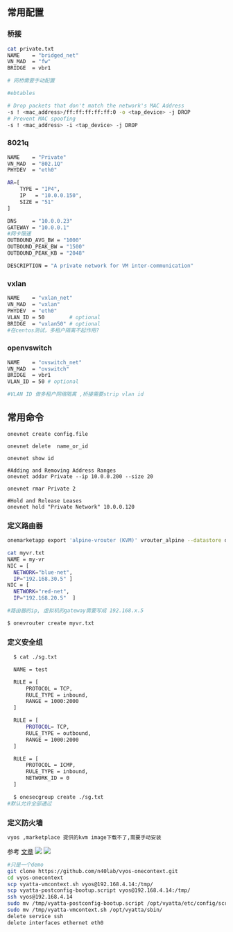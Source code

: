 

## 常用配置

### 桥接

```bash
cat private.txt
NAME    = "bridged_net"
VN_MAD  = "fw"
BRIDGE  = vbr1

# 网桥需要手动配置

#ebtables 

# Drop packets that don't match the network's MAC Address
-s ! <mac_address>/ff:ff:ff:ff:ff:0 -o <tap_device> -j DROP
# Prevent MAC spoofing
-s ! <mac_address> -i <tap_device> -j DROP

```



### 8021q
```bash
NAME    = "Private"
VN_MAD  = "802.1Q"
PHYDEV  = "eth0"

AR=[
    TYPE = "IP4",
    IP   = "10.0.0.150",
    SIZE = "51"
]

DNS     = "10.0.0.23"
GATEWAY = "10.0.0.1"
#网卡限速
OUTBOUND_AVG_BW = "1000" 
OUTBOUND_PEAK_BW = "1500"
OUTBOUND_PEAK_KB = "2048"

DESCRIPTION = "A private network for VM inter-communication"

```

### vxlan
```bash
NAME    = "vxlan_net"
VN_MAD  = "vxlan"
PHYDEV  = "eth0"
VLAN_ID = 50        # optional
BRIDGE  = "vxlan50" # optional
#在centos测试，多租户隔离不起作用?
```
### openvswitch
```bash
NAME    = "ovswitch_net"
VN_MAD  = "ovswitch"
BRIDGE  = vbr1
VLAN_ID = 50 # optional

#VLAN ID 做多租户网络隔离 ,桥接需要strip vlan id
```


## 常用命令
```
onevnet create config.file

onevnet delete  name_or_id

onevnet show id

#Adding and Removing Address Ranges
onevnet addar Private --ip 10.0.0.200 --size 20

onevnet rmar Private 2

#Hold and Release Leases
onevnet hold "Private Network" 10.0.0.120

```

### 定义路由器

```bash
onemarketapp export 'alpine-vrouter (KVM)' vrouter_alpine --datastore default --vmname vrouter_alpine

cat myvr.txt
NAME = my-vr
NIC = [
  NETWORK="blue-net",
  IP="192.168.30.5" ]
NIC = [
  NETWORK="red-net",
  IP="192.168.20.5"  ]

#路由器的ip, 虚拟机的gateway需要写成 192.168.x.5

$ onevrouter create myvr.txt

```

### 定义安全组

```bash
  $ cat ./sg.txt

  NAME = test

  RULE = [
      PROTOCOL = TCP,
      RULE_TYPE = inbound,
      RANGE = 1000:2000
  ]

  RULE = [
      PROTOCOL= TCP,
      RULE_TYPE = outbound,
      RANGE = 1000:2000
  ]

  RULE = [
      PROTOCOL = ICMP,
      RULE_TYPE = inbound,
      NETWORK_ID = 0
  ]

  $ onesecgroup create ./sg.txt
#默认允许全部通过


```
### 定义防火墙

```bash
vyos ,marketplace 提供的kvm image下载不了,需要手动安装
```

参考 [文章](https://opennebula.org/create-a-context-ready-vyos-image-for-opennebula)
![](/images/Captura-de-pantalla-de-2015-05-04-180522.png)
![](/images/Captura-de-pantalla-de-2015-05-04-201849.png)


```bash
#只是一个demo 
git clone https://github.com/n40lab/vyos-onecontext.git
cd vyos-onecontext
scp vyatta-vmcontext.sh vyos@192.168.4.14:/tmp/
scp vyatta-postconfig-bootup.script vyos@192.168.4.14:/tmp/
ssh vyos@192.168.4.14
sudo mv /tmp/vyatta-postconfig-bootup.script /opt/vyatta/etc/config/scripts/vyatta-postconfig-bootup.script
sudo mv /tmp/vyatta-vmcontext.sh /opt/vyatta/sbin/
delete service ssh
delete interfaces ethernet eth0
```

